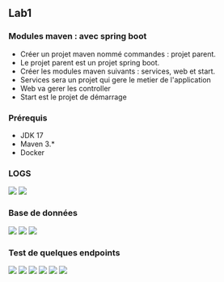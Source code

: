## Lab1 
### Modules maven : avec spring boot
- Créer un projet maven nommé commandes : projet parent.
- Le projet parent est un projet spring boot.
- Créer les modules maven suivants : services, web et start.
- Services sera un projet qui gere le metier de l'application
- Web va gerer les controller
- Start est le projet de démarrage

### Prérequis
- JDK 17
- Maven 3.*
- Docker

### LOGS
![](images/log-file.png)
![](images/console-log.png)

### Base de données
![](images/docker-compose.png)
![](images/bd.png)
![](images/bd2.png)

### Test de quelques endpoints
![](images/postman.png)
![](images/p1.png)
![](images/p2.png)
![](images/p3.png)
![](images/p4.png)
![](images/p5.png)